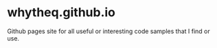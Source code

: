 # whytheq.github.io
Github pages site for all useful or interesting code samples that I find or use.
